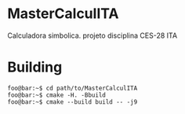 # MasterCalculITA
Calculadora simbolica. projeto disciplina CES-28 ITA

# Building
```console
foo@bar:~$ cd path/to/MasterCalculITA
foo@bar:~$ cmake -H. -Bbuild
foo@bar:~$ cmake --build build -- -j9

```

